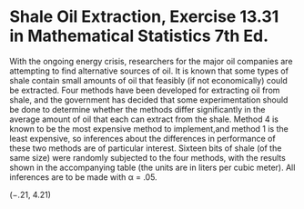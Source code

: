 # Shale Oil Extraction, Exercise 13.31 in Mathematical Statistics 7th Ed. #

With the ongoing energy crisis, researchers for the major oil companies are attempting to find alternative sources of oil. It is known that some types of shale contain small amounts of oil that feasibly (if not economically) could be extracted. Four methods have been developed for extracting oil from shale, and the government has decided that some experimentation should be done to determine whether the methods differ significantly in the average amount of oil that each can extract from the shale. Method 4 is known to be the most expensive method to implement,and method 1 is the least expensive, so inferences about the differences in performance of these two methods are of particular interest. Sixteen bits of shale (of the same size) were randomly subjected to the four methods, with the results shown in the accompanying table (the units are in liters per cubic meter). All inferences are to be made with α = .05.

(−.21, 4.21)